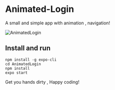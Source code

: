 # Animated-Login

A small and simple app with animation ,  navigation!


![AnimatedLogin](https://github.com/MaeenBadea/AnimatedLogin/blob/master/gifs/record.gif)


## Install and run 
```
npm install -g expo-cli
cd AnimatedLogin
npm install
expo start
```

Get you hands dirty , Happy coding!